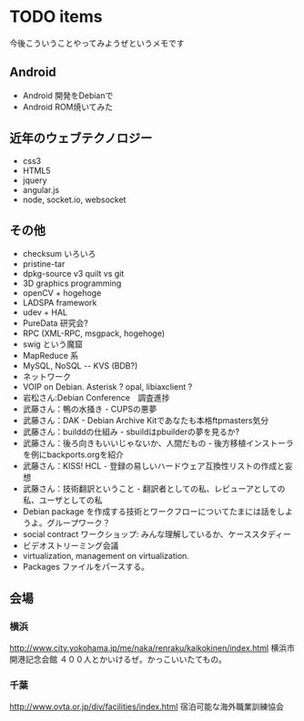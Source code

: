 # TODO items

今後こういうことやってみようぜというメモです

## Android

- Android 開発をDebianで
- Android ROM焼いてみた

## 近年のウェブテクノロジー

- css3
- HTML5
- jquery
- angular.js
- node, socket.io, websocket

## その他
- checksum いろいろ
- pristine-tar
- dpkg-source v3 quilt vs git
- 3D graphics programming 
- openCV + hogehoge
- LADSPA framework
- udev + HAL
- PureData 研究会?
- RPC (XML-RPC, msgpack, hogehoge)
- swig という魔窟
- MapReduce 系
- MySQL, NoSQL -- KVS (BDB?) 
- ネットワーク
- VOIP on Debian. Asterisk ? opal, libiaxclient ?
- 岩松さん:Debian Conference　調査進捗
- 武藤さん：鴨の水掻き - CUPSの悪夢
- 武藤さん：DAK - Debian Archive Kitであなたも本格ftpmasters気分
- 武藤さん：builddの仕組み - sbuildはpbuilderの夢を見るか?
- 武藤さん：後ろ向きもいいじゃないか、人間だもの - 後方移植インストーラを例にbackports.orgを紹介
- 武藤さん：KISS! HCL - 登録の易しいハードウェア互換性リストの作成と妄想
- 武藤さん：技術翻訳ということ - 翻訳者としての私、レビューアとしての
   私、ユーザとしての私
- Debian package を作成する技術とワークフローについてたまには話をしよ
   うよ。グループワーク？
- social contract ワークショップ: みんな理解しているか、ケーススタディー
- ビデオストリーミング会議
- virtualization, management on virtualization.
- Packages ファイルをパースする。

## 会場

### 横浜

http://www.city.yokohama.jp/me/naka/renraku/kaikokinen/index.html
横浜市開港記念会館
４００人とかいけるぜ。かっこいいたてもの。

### 千葉

http://www.ovta.or.jp/div/facilities/index.html
宿泊可能な海外職業訓練協会
